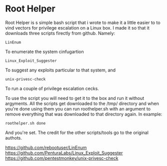 # Root Helper
Root Helper is s simple bash script that i wrote to make it a little easier to to vind vectors for privilege escalation on a Linux box. I made it so that it downloads three scripts firectly from github. Namely:

```
LinEnum
```

To enumerate the system cinfugartion

```
Linux_Exploit_Suggester
```

To suggest any exploits particular to that system, and

```
unix-privesc-check
```

To run a couple of privilege escalation cecks.

To use the script you will need to get it to the box and run it without argyments. All the scripts get downloaded to the /tmp/ directory and when you're done using them you can run roothelper.sh with an argument to remove everything that was downloaded to that directory again. In example:

```
roothelper.sh done
```

And you're set. The credit for the other scripts/tools go to the original authots.

https://github.com/rebootuser/LinEnum
https://github.com/PenturaLabs/Linux_Exploit_Suggester
https://github.com/pentestmonkey/unix-privesc-check
